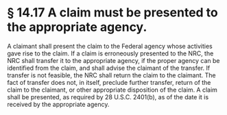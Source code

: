 # § 14.17   A claim must be presented to the appropriate agency.

A claimant shall present the claim to the Federal agency whose activities gave rise to the claim. If a claim is erroneously presented to the NRC, the NRC shall transfer it to the appropriate agency, if the proper agency can be identified from the claim, and shall advise the claimant of the transfer. If transfer is not feasible, the NRC shall return the claim to the claimant. The fact of transfer does not, in itself, preclude further transfer, return of the claim to the claimant, or other appropriate disposition of the claim. A claim shall be presented, as required by 28 U.S.C. 2401(b), as of the date it is received by the appropriate agency.




